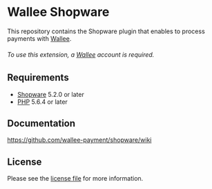 # Wallee Shopware
This repository contains the Shopware plugin that enables to process payments with [Wallee](https://wallee.com/).

###### To use this extension, a [Wallee](https://wallee.com/) account is required.

## Requirements

* [Shopware](https://shopware.com/) 5.2.0 or later
* [PHP](http://php.net/) 5.6.4 or later

## Documentation

https://github.com/wallee-payment/shopware/wiki

## License

Please see the [license file](https://github.com/wallee-payment/shopware/blob/master/LICENSE) for more information.
